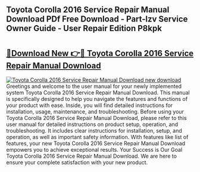 ## Toyota Corolla 2016 Service Repair Manual Download PDf Free Download - Part-lzv Service Owner Guide - User Repair Edition P8kpk

# <h2><a href="http://bc48860.oget.top/?id=Toyota+Corolla+2016+Service+Repair+Manual+Download">🔗Download New 👉🔴 Toyota Corolla 2016 Service Repair Manual Download</a></h2>

[![Toyota Corolla 2016 Service Repair Manual Download new download](https://i.imgur.com/5g1atiW.png)](http://bc48860.oget.top/?id=Toyota+Corolla+2016+Service+Repair+Manual+Download)
Greetings and welcome to the user manual for your newly implemented system Toyota Corolla 2016 Service Repair Manual Download. This manual is specifically designed to help you navigate the features and functions of your product with ease. Inside, you will find detailed instructions for installation, usage, maintenance, and troubleshooting. Before using your Toyota Corolla 2016 Service Repair Manual Download, please refer to this user manual for detailed instructions on product setup, operation, and troubleshooting. It includes clear instructions for installation, setup, and operation, as well as important safety information. With features like list of features, your new Toyota Corolla 2016 Service Repair Manual Download empowers you to achieve exceptional results. Your Success is Our Goal Toyota Corolla 2016 Service Repair Manual Download. We are here to ensure your complete satisfaction with your new product.

